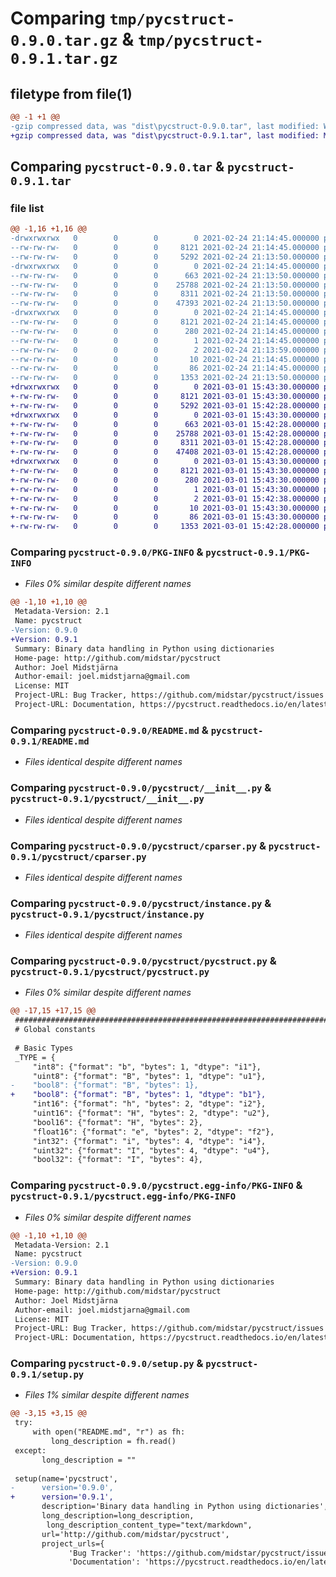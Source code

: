 # Comparing `tmp/pycstruct-0.9.0.tar.gz` & `tmp/pycstruct-0.9.1.tar.gz`

## filetype from file(1)

```diff
@@ -1 +1 @@
-gzip compressed data, was "dist\pycstruct-0.9.0.tar", last modified: Wed Feb 24 21:14:45 2021, max compression
+gzip compressed data, was "dist\pycstruct-0.9.1.tar", last modified: Mon Mar  1 15:43:30 2021, max compression
```

## Comparing `pycstruct-0.9.0.tar` & `pycstruct-0.9.1.tar`

### file list

```diff
@@ -1,16 +1,16 @@
-drwxrwxrwx   0        0        0        0 2021-02-24 21:14:45.000000 pycstruct-0.9.0/
--rw-rw-rw-   0        0        0     8121 2021-02-24 21:14:45.000000 pycstruct-0.9.0/PKG-INFO
--rw-rw-rw-   0        0        0     5292 2021-02-24 21:13:50.000000 pycstruct-0.9.0/README.md
-drwxrwxrwx   0        0        0        0 2021-02-24 21:14:45.000000 pycstruct-0.9.0/pycstruct/
--rw-rw-rw-   0        0        0      663 2021-02-24 21:13:50.000000 pycstruct-0.9.0/pycstruct/__init__.py
--rw-rw-rw-   0        0        0    25788 2021-02-24 21:13:50.000000 pycstruct-0.9.0/pycstruct/cparser.py
--rw-rw-rw-   0        0        0     8311 2021-02-24 21:13:50.000000 pycstruct-0.9.0/pycstruct/instance.py
--rw-rw-rw-   0        0        0    47393 2021-02-24 21:13:50.000000 pycstruct-0.9.0/pycstruct/pycstruct.py
-drwxrwxrwx   0        0        0        0 2021-02-24 21:14:45.000000 pycstruct-0.9.0/pycstruct.egg-info/
--rw-rw-rw-   0        0        0     8121 2021-02-24 21:14:45.000000 pycstruct-0.9.0/pycstruct.egg-info/PKG-INFO
--rw-rw-rw-   0        0        0      280 2021-02-24 21:14:45.000000 pycstruct-0.9.0/pycstruct.egg-info/SOURCES.txt
--rw-rw-rw-   0        0        0        1 2021-02-24 21:14:45.000000 pycstruct-0.9.0/pycstruct.egg-info/dependency_links.txt
--rw-rw-rw-   0        0        0        2 2021-02-24 21:13:59.000000 pycstruct-0.9.0/pycstruct.egg-info/not-zip-safe
--rw-rw-rw-   0        0        0       10 2021-02-24 21:14:45.000000 pycstruct-0.9.0/pycstruct.egg-info/top_level.txt
--rw-rw-rw-   0        0        0       86 2021-02-24 21:14:45.000000 pycstruct-0.9.0/setup.cfg
--rw-rw-rw-   0        0        0     1353 2021-02-24 21:13:50.000000 pycstruct-0.9.0/setup.py
+drwxrwxrwx   0        0        0        0 2021-03-01 15:43:30.000000 pycstruct-0.9.1/
+-rw-rw-rw-   0        0        0     8121 2021-03-01 15:43:30.000000 pycstruct-0.9.1/PKG-INFO
+-rw-rw-rw-   0        0        0     5292 2021-03-01 15:42:28.000000 pycstruct-0.9.1/README.md
+drwxrwxrwx   0        0        0        0 2021-03-01 15:43:30.000000 pycstruct-0.9.1/pycstruct/
+-rw-rw-rw-   0        0        0      663 2021-03-01 15:42:28.000000 pycstruct-0.9.1/pycstruct/__init__.py
+-rw-rw-rw-   0        0        0    25788 2021-03-01 15:42:28.000000 pycstruct-0.9.1/pycstruct/cparser.py
+-rw-rw-rw-   0        0        0     8311 2021-03-01 15:42:28.000000 pycstruct-0.9.1/pycstruct/instance.py
+-rw-rw-rw-   0        0        0    47408 2021-03-01 15:42:28.000000 pycstruct-0.9.1/pycstruct/pycstruct.py
+drwxrwxrwx   0        0        0        0 2021-03-01 15:43:30.000000 pycstruct-0.9.1/pycstruct.egg-info/
+-rw-rw-rw-   0        0        0     8121 2021-03-01 15:43:30.000000 pycstruct-0.9.1/pycstruct.egg-info/PKG-INFO
+-rw-rw-rw-   0        0        0      280 2021-03-01 15:43:30.000000 pycstruct-0.9.1/pycstruct.egg-info/SOURCES.txt
+-rw-rw-rw-   0        0        0        1 2021-03-01 15:43:30.000000 pycstruct-0.9.1/pycstruct.egg-info/dependency_links.txt
+-rw-rw-rw-   0        0        0        2 2021-03-01 15:42:38.000000 pycstruct-0.9.1/pycstruct.egg-info/not-zip-safe
+-rw-rw-rw-   0        0        0       10 2021-03-01 15:43:30.000000 pycstruct-0.9.1/pycstruct.egg-info/top_level.txt
+-rw-rw-rw-   0        0        0       86 2021-03-01 15:43:30.000000 pycstruct-0.9.1/setup.cfg
+-rw-rw-rw-   0        0        0     1353 2021-03-01 15:42:28.000000 pycstruct-0.9.1/setup.py
```

### Comparing `pycstruct-0.9.0/PKG-INFO` & `pycstruct-0.9.1/PKG-INFO`

 * *Files 0% similar despite different names*

```diff
@@ -1,10 +1,10 @@
 Metadata-Version: 2.1
 Name: pycstruct
-Version: 0.9.0
+Version: 0.9.1
 Summary: Binary data handling in Python using dictionaries
 Home-page: http://github.com/midstar/pycstruct
 Author: Joel Midstjärna
 Author-email: joel.midstjarna@gmail.com
 License: MIT
 Project-URL: Bug Tracker, https://github.com/midstar/pycstruct/issues
 Project-URL: Documentation, https://pycstruct.readthedocs.io/en/latest/
```

### Comparing `pycstruct-0.9.0/README.md` & `pycstruct-0.9.1/README.md`

 * *Files identical despite different names*

### Comparing `pycstruct-0.9.0/pycstruct/__init__.py` & `pycstruct-0.9.1/pycstruct/__init__.py`

 * *Files identical despite different names*

### Comparing `pycstruct-0.9.0/pycstruct/cparser.py` & `pycstruct-0.9.1/pycstruct/cparser.py`

 * *Files identical despite different names*

### Comparing `pycstruct-0.9.0/pycstruct/instance.py` & `pycstruct-0.9.1/pycstruct/instance.py`

 * *Files identical despite different names*

### Comparing `pycstruct-0.9.0/pycstruct/pycstruct.py` & `pycstruct-0.9.1/pycstruct/pycstruct.py`

 * *Files 0% similar despite different names*

```diff
@@ -17,15 +17,15 @@
 ###############################################################################
 # Global constants
 
 # Basic Types
 _TYPE = {
     "int8": {"format": "b", "bytes": 1, "dtype": "i1"},
     "uint8": {"format": "B", "bytes": 1, "dtype": "u1"},
-    "bool8": {"format": "B", "bytes": 1},
+    "bool8": {"format": "B", "bytes": 1, "dtype": "b1"},
     "int16": {"format": "h", "bytes": 2, "dtype": "i2"},
     "uint16": {"format": "H", "bytes": 2, "dtype": "u2"},
     "bool16": {"format": "H", "bytes": 2},
     "float16": {"format": "e", "bytes": 2, "dtype": "f2"},
     "int32": {"format": "i", "bytes": 4, "dtype": "i4"},
     "uint32": {"format": "I", "bytes": 4, "dtype": "u4"},
     "bool32": {"format": "I", "bytes": 4},
```

### Comparing `pycstruct-0.9.0/pycstruct.egg-info/PKG-INFO` & `pycstruct-0.9.1/pycstruct.egg-info/PKG-INFO`

 * *Files 0% similar despite different names*

```diff
@@ -1,10 +1,10 @@
 Metadata-Version: 2.1
 Name: pycstruct
-Version: 0.9.0
+Version: 0.9.1
 Summary: Binary data handling in Python using dictionaries
 Home-page: http://github.com/midstar/pycstruct
 Author: Joel Midstjärna
 Author-email: joel.midstjarna@gmail.com
 License: MIT
 Project-URL: Bug Tracker, https://github.com/midstar/pycstruct/issues
 Project-URL: Documentation, https://pycstruct.readthedocs.io/en/latest/
```

### Comparing `pycstruct-0.9.0/setup.py` & `pycstruct-0.9.1/setup.py`

 * *Files 1% similar despite different names*

```diff
@@ -3,15 +3,15 @@
 try:
     with open("README.md", "r") as fh:
         long_description = fh.read()
 except:
       long_description = ""
 
 setup(name='pycstruct',
-      version='0.9.0',
+      version='0.9.1',
       description='Binary data handling in Python using dictionaries',
       long_description=long_description,
        long_description_content_type="text/markdown",
       url='http://github.com/midstar/pycstruct',
       project_urls={
             'Bug Tracker': 'https://github.com/midstar/pycstruct/issues',
             'Documentation': 'https://pycstruct.readthedocs.io/en/latest/',
```

